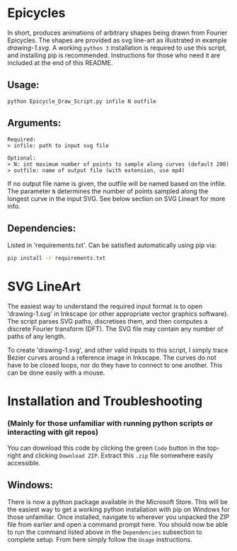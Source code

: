 # Epicycles

In short, produces animations of arbitrary shapes being drawn from Fourier Epicycles.
The shapes are provided as svg line-art as illustrated in example *drawing-1.svg*. A working `python 3` installation is required to use this script, and installing pip is recommended. Instructions for those who need it are included at the end of this README.

## Usage:
```
python Epicycle_Draw_Script.py infile N outfile
```
## Arguments:
```
Required:
> infile: path to input svg file

Optional:
> N: int maximum number of points to sample along curves (default 200)
> outfile: name of output file (with extension, use mp4)
```
If no output file name is given, the outfile will be named based on the infile. The parameter `N` determines the number of points sampled along the longest curve in the input SVG. See below section on SVG Lineart for more info.

## Dependencies:
Listed in 'requirements.txt'. Can be satisfied automatically using pip via:
```bash
pip install -r requirements.txt
```

# SVG LineArt
The easiest way to understand the required input format is to open 'drawing-1.svg' in Inkscape (or other appropriate vector graphics software). The script parses SVG paths, discretises them, and then computes a discrete Fourier transform (DFT). The SVG file may contain any number of paths of any length.

To create 'drawing-1.svg', and other valid inputs to this script, I simply trace Bezier curves around a reference image in Inkscape. The curves do not have to be closed loops, nor do they have to connect to one another. This can be done easily with a mouse.

# Installation and Troubleshooting
### (Mainly for those unfamiliar with running python scripts or interacting with git repos)
You can download this code by clicking the green `Code` button in the top-right and clicking `Download ZIP`. Extract this `.zip` file somewhere easily accessible.

## Windows:
There is now a python package available in the Microsoft Store. This will be the easiest way to get a working python installation with pip on Windows for those unfamiliar. Once installed, navigate to wherever you unpacked the ZIP file from earlier and open a command prompt here. You should now be able to run the command listed above in the `Dependencies` subsection to complete setup. From here simply follow the `Usage` instructions.
